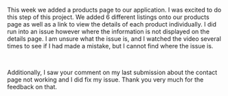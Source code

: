 <p>
  This week we added a products page to our application. I was excited to do this step of this project. 
  We added 6 different listings onto our products page as well as a link to view the details of each product individually. I did run into an issue however 
  where the information is not displayed on the details page. I am unsure what the issue is, and I watched the video several times to see if I had made a mistake,
  but I cannot find where the issue is.
</p>
</br> 
<p>Additionally, I saw your comment on my last submission about the contact page not working and I did fix my issue. Thank you very much for the feedback on that.</p>
